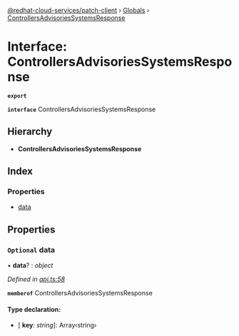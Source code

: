 [@redhat-cloud-services/patch-client](../README.md) › [Globals](../globals.md) › [ControllersAdvisoriesSystemsResponse](controllersadvisoriessystemsresponse.md)

# Interface: ControllersAdvisoriesSystemsResponse

**`export`** 

**`interface`** ControllersAdvisoriesSystemsResponse

## Hierarchy

* **ControllersAdvisoriesSystemsResponse**

## Index

### Properties

* [data](controllersadvisoriessystemsresponse.md#optional-data)

## Properties

### `Optional` data

• **data**? : *object*

*Defined in [api.ts:58](https://github.com/RedHatInsights/javascript-clients/blob/22e0c417/packages/patch/api.ts#L58)*

**`memberof`** ControllersAdvisoriesSystemsResponse

#### Type declaration:

* \[ **key**: *string*\]: Array‹string›
